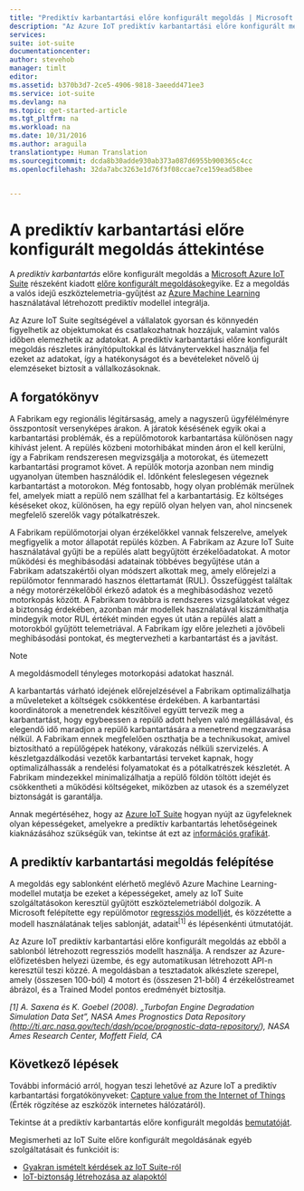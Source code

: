```yaml
---
title: "Prediktív karbantartási előre konfigurált megoldás | Microsoft Docs"
description: "Az Azure IoT prediktív karbantartási előre konfigurált megoldás ismertetése."
services: 
suite: iot-suite
documentationcenter: 
author: stevehob
manager: timlt
editor: 
ms.assetid: b370b3d7-2ce5-4906-9818-3aeedd471ee3
ms.service: iot-suite
ms.devlang: na
ms.topic: get-started-article
ms.tgt_pltfrm: na
ms.workload: na
ms.date: 10/31/2016
ms.author: araguila
translationtype: Human Translation
ms.sourcegitcommit: dcda8b30adde930ab373a087d6955b900365c4cc
ms.openlocfilehash: 32da7abc3263e1d76f3f08ccae7ce159ead58bee


---
```

# <a name="predictive-maintenance-preconfigured-solution-overview"></a>A prediktív karbantartási előre konfigurált megoldás áttekintése
A *prediktív karbantartás* előre konfigurált megoldás a [Microsoft Azure IoT Suite][lnk_iot_suite] részeként kiadott [előre konfigurált megoldások][lnk_preconfigured_solutions]egyike. Ez a megoldás a valós idejű eszköztelemetria-gyűjtést az [Azure Machine Learning][lnk_machine_learning] használatával létrehozott prediktív modellel integrálja.

Az Azure IoT Suite segítségével a vállalatok gyorsan és könnyedén figyelhetik az objektumokat és csatlakozhatnak hozzájuk, valamint valós időben elemezhetik az adatokat. A prediktív karbantartási előre konfigurált megoldás részletes irányítópultokkal és látványtervekkel használja fel ezeket az adatokat, így a hatékonyságot és a bevételeket növelő új elemzéseket biztosít a vállalkozásoknak.

## <a name="the-scenario"></a>A forgatókönyv
A Fabrikam egy regionális légitársaság, amely a nagyszerű ügyfélélményre összpontosít versenyképes árakon. A járatok késésének egyik okai a karbantartási problémák, és a repülőmotorok karbantartása különösen nagy kihívást jelent. A repülés közbeni motorhibákat minden áron el kell kerülni, így a Fabrikam rendszeresen megvizsgálja a motorokat, és ütemezett karbantartási programot követ. A repülők motorja azonban nem mindig ugyanolyan ütemben használódik el. Időnként feleslegesen végeznek karbantartást a motorokon. Még fontosabb, hogy olyan problémák merülnek fel, amelyek miatt a repülő nem szállhat fel a karbantartásig. Ez költséges késéseket okoz, különösen, ha egy repülő olyan helyen van, ahol nincsenek megfelelő szerelők vagy pótalkatrészek.

A Fabrikam repülőmotorjai olyan érzékelőkkel vannak felszerelve, amelyek megfigyelik a motor állapotát repülés közben. A Fabrikam az Azure IoT Suite használatával gyűjti be a repülés alatt begyűjtött érzékelőadatokat. A motor működési és meghibásodási adatainak többéves begyűjtése után a Fabrikam adatszakértői olyan módszert alkottak meg, amely előrejelzi a repülőmotor fennmaradó hasznos élettartamát (RUL). Összefüggést találtak a négy motorérzékelőből érkező adatok és a meghibásodáshoz vezető motorkopás között. A Fabrikam továbbra is rendszeres vizsgálatokat végez a biztonság érdekében, azonban már modellek használatával kiszámíthatja mindegyik motor RUL értékét minden egyes út után a repülés alatt a motorokból gyűjtött telemetriával. A Fabrikam így előre jelezheti a jövőbeli meghibásodási pontokat, és megtervezheti a karbantartást és a javítást.

> [!NOTE]
> A megoldásmodell tényleges motorkopási adatokat használ.
> 
> 

A karbantartás várható idejének előrejelzésével a Fabrikam optimalizálhatja a műveleteket a költségek csökkentése érdekében. A karbantartási koordinátorok a menetrendek készítőivel együtt tervezik meg a karbantartást, hogy egybeessen a repülő adott helyen való megállásával, és elegendő idő maradjon a repülő karbantartására a menetrend megzavarása nélkül. A Fabrikam ennek megfelelően oszthatja be a technikusokat, amivel biztosítható a repülőgépek hatékony, várakozás nélküli szervizelés. A készletgazdálkodási vezetők karbantartási terveket kapnak, hogy optimalizálhassák a rendelési folyamatokat és a pótalkatrészek készletét. A Fabrikam mindezekkel minimalizálhatja a repülő földön töltött idejét és csökkentheti a működési költségeket, miközben az utasok és a személyzet biztonságát is garantálja.

Annak megértéséhez, hogy az [Azure IoT Suite][lnk_iot_suite] hogyan nyújt az ügyfeleknek olyan képességeket, amelyekre a prediktív karbantartás lehetőségeinek kiaknázásához szükségük van, tekintse át ezt az [információs grafikát][lnk_infographic].

## <a name="how-the-predictive-maintenance-solution-is-built"></a>A prediktív karbantartási megoldás felépítése
A megoldás egy sablonként elérhető meglévő Azure Machine Learning-modellel mutatja be ezeket a képességeket, amely az IoT Suite szolgáltatásokon keresztül gyűjtött eszköztelemetriából dolgozik. A Microsoft felépítette egy repülőmotor [regressziós modelljét][lnk_regression_model], és közzétette a modell használatának teljes sablonját, adatait<sup>\[1\]</sup> és lépésenkénti útmutatóját.

Az Azure IoT prediktív karbantartási előre konfigurált megoldás az ebből a sablonból létrehozott regressziós modellt használja. A rendszer az Azure-előfizetésben helyezi üzembe, és egy automatikusan létrehozott API-n keresztül teszi közzé. A megoldásban a tesztadatok alkészlete szerepel, amely (összesen 100-ból) 4 motort és (összesen 21-ből) 4 érzékelőstreamet ábrázol, és a Trained Model pontos eredményét biztosítja.

*\[1\] A. Saxena és K. Goebel (2008). „Turbofan Engine Degradation Simulation Data Set”, NASA Ames Prognostics Data Repository (http://ti.arc.nasa.gov/tech/dash/pcoe/prognostic-data-repository/), NASA Ames Research Center, Moffett Field, CA*

## <a name="next-steps"></a>Következő lépések
További információ arról, hogyan teszi lehetővé az Azure IoT a prediktív karbantartási forgatókönyveket: [Capture value from the Internet of Things][lnk_capture_value] (Érték rögzítése az eszközök internetes hálózatáról).

Tekintse át a prediktív karbantartás előre konfigurált megoldás [bemutatóját][lnk-predictive-walkthrough].

[lnk-predictive-walkthrough]: iot-suite-predictive-walkthrough.md
[lnk_preconfigured_solutions]: iot-suite-what-are-preconfigured-solutions.md
[lnk_iot_suite]: iot-suite-overview.md
[lnk_machine_learning]: https://azure.microsoft.com/services/machine-learning/
[lnk_infographic]: https://www.microsoft.com/server-cloud/predictivemaintenance/Index.html
[lnk_regression_model]: http://gallery.cortanaanalytics.com/Collection/Predictive-Maintenance-Template-3
[lnk_capture_value]: http://download.microsoft.com/download/0/7/D/07D394CE-185D-4B96-AC3C-9B61179F7080/Capture_value_from_the_Internet%20of%20Things_with_Predictive_Maintenance.PDF

Megismerheti az IoT Suite előre konfigurált megoldásának egyéb szolgáltatásait és funkcióit is:

* [Gyakran ismételt kérdések az IoT Suite-ról][lnk-faq]
* [IoT-biztonság létrehozása az alapoktól][lnk-security-groundup]

[lnk-faq]: iot-suite-faq.md
[lnk-security-groundup]: securing-iot-ground-up.md



<!--HONumber=Dec16_HO1-->


